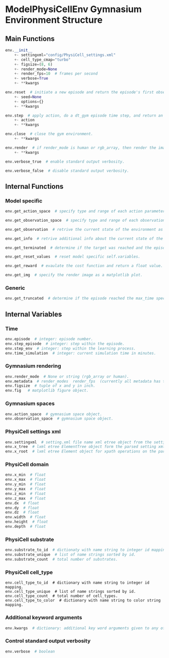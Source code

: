 # ModelPhysiCellEnv Gymnasium Environment Structure

## Main Functions

```python
env.__init__
    +- settingxml="config/PhysiCell_settings.xml"
    +- cell_type_cmap="turbo"
    +- figsize=(8, 6)
    +- render_mode=None
    +- render_fps=10  # frames per second
    +- verbose=True
    +- **kwargs
```

```python
env.reset  # initiate a new episode and return the episode's first observation and info object.
    +- seed=None
    +- options={}
    +- **kwargs
```

```python
env.step  # apply action, do a dt_gym episode time step, and return an observation, reward, terminated, truncated, and info object.
    +- action
    +- **kwargs
```

```python
env.close  # close the gym environment.
    +- **kwargs
```

```python
env.render  # if render_mode is human or rgb_array, then render the image into an 8-bit numpy array.
    +- **kwargs
```

```python
env.verbose_true  # enable standard output verbosity.
```

```python
env.verbose_false  # disable standard output verbosity.
```

## Internal Functions

### Model specific
```python
env.get_action_space  # specify type and range of each action parameter.
```

```python
env.get_observation_space  # specify type and range of each observation parameter.
```

```python
env.get_observation  # retrive the current state of the environment as an observation object.
```

```python
env.get_info  # retrive additional info about the current state of the environment as an info dictionary.
```

```python
env.get_terminated  # determine if the target was reached and the episode was terminated.
```

```python
env.get_reset_values  # reset model specific self.variables.
```

```python
env.get_reward  # evaulate the cost function and return a float value.
```

```python
env.get_img  # specify the render image as a matplotlib plot.
```

### Generic
```python
env.get_truncated  # determine if the episode reached the max_time specified in the PhysiCell settings.xml.
```


## Internal Variables

### Time
```python
env.episode  # integer: episode number.
env.step_episode  # integer: step within the episode.
env.step_env  # integer: step within the learning process.
env.time_simulation  # integer: current simulation time in minutes.
```

### Gymnasium rendering
```python
env.render_mode  # None or string (rgb_array or human).
env.metadata  # render_modes  render_fps  (currently all metadata has to do with rendering).
env.figsize  # tuple of x and y in inch.
env.fig   # matplotlib figure object.
```

### Gymnasium spaces
```python
env.action_space  # gymnasium space object.
env.observation_space  # gymnasium space object.
```

### PhysiCell settings xml
```python
env.settingxml  # setting.xml file name xml etree object from the setting xml file.
env.x_tree  # lxml etree ElementTree object form the parsed setting xml file.
env.x_root  # lxml etree Element object for xpath operations on the parsed xml file.
```

### PhysiCell domain
```python
env.x_min  # float
env.x_max  # float
env.y_min  # float
env.y_max  # float
env.z_min  # float
env.z_max  # float
env.dx  # float
env.dy  # float
env.dz  # float
env.width  # float
env.height  # float
env.depth  # float
```

### PhysiCell substrate
```python
env.substrate_to_id  # dictionaty with name string to integer id mapping.
env.substrate_unique  # list of name strings sorted by id.
env.substrate_count  # total number of substrates.
```

### PhysiCell cell_type
```physicell
env.cell_type_to_id  # dictionary with name string to integer id mapping.
env.cell_type_unique  # list of name strings sorted by id.
env.cell_type_count  # total number of cell_types.
env.cell_type_to_color  # dictionary with name string to color string mapping.
```

### Additional keyword arguments
```python
env.kwargs  # dictionary: additional key word arguments given to any of the main functions.
```

### Control standard output verbosity
```python
env.verbose  # boolean
```
